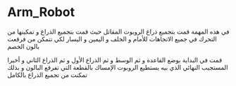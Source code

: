 # Arm_Robot
 في هذه المهمة قمت بتجميع ذراع الروبوت المقاتل حيث قمت 
 بتجميع الذراع و تمكينها من التحرك في جميع الاتجاهات للأمام و الخلف و اليمين و اليسار لكي تتمكن من فرقعت بالون الخصم

قمت في البداية بوضع القاعدة و ثم الوسط و ثم الذراع الأول و ثم الذراع الثاني و أخيرا المستجيب النهائي الذي بيه يستطيع الروبوت الإمساك بالقطعة التي تفرقع البالون و بذلك تمكنت من تجميع الذراع بالكامل
